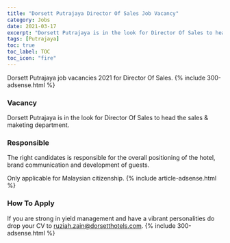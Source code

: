 ```yaml
---
title: "Dorsett Putrajaya Director Of Sales Job Vacancy" 
category: Jobs 
date: 2021-03-17 
excerpt: "Dorsett Putrajaya is in the look for Director Of Sales to head the sales & maketing department." 
tags: [Putrajaya] 
toc: true 
toc_label: TOC 
toc_icon: "fire" 
--- 
```


Dorsett Putrajaya job vacancies 2021 for Director Of Sales. 
{% include 300-adsense.html %} 
### Vacancy 
Dorsett Putrajaya is in the look for Director Of Sales to head the sales & maketing department. 

### Responsible
The right candidates is responsible for the overall positioning of the hotel, brand communication and development of guests.

Only applicable for Malaysian citizenship.</div> 
{% include article-adsense.html %} 
### How To Apply 
If you are strong in yield management and have a vibrant personalities do drop your CV to ruziah.zain@dorsetthotels.com.
{% include 300-adsense.html %} 